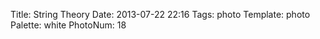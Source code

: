 Title: String Theory
Date: 2013-07-22 22:16
Tags: photo
Template: photo
Palette: white
PhotoNum: 18
